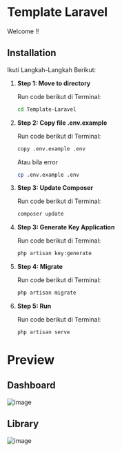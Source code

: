 # Template Laravel

Welcome !!

## Installation

Ikuti Langkah-Langkah Berikut:

1. **Step 1: Move to directory**
   
   Run code berikut di Terminal:

   ```bash
   cd Template-Laravel
   ```
   
1. **Step 2: Copy file .env.example**
   
   Run code berikut di Terminal:

   ```bash
   copy .env.example .env
   ```
   Atau bila error
    ```bash
   cp .env.example .env
   ```
     
1. **Step 3: Update Composer**
   
   Run code berikut di Terminal:

   ```bash
   composer update
   ```
   
2. **Step 3: Generate Key Application**
   
   Run code berikut di Terminal:

   ```bash
   php artisan key:generate
   ```
3. **Step 4: Migrate**
   
   Run code berikut di Terminal:

   ```bash
   php artisan migrate
   ```
4. **Step 5: Run**
   
   Run code berikut di Terminal:

   ```bash
   php artisan serve
   ```
# Preview
## **Dashboard**
![image](https://github.com/uzaannnnnn/Template-Laravel/assets/134914904/fd08ec67-bc79-4e41-8eda-8d78f0925b83)

## **Library**
![image](https://github.com/uzaannnnnn/Template-Laravel/assets/134914904/9a3477f0-293b-4276-89f5-fed426ac6cbe)




